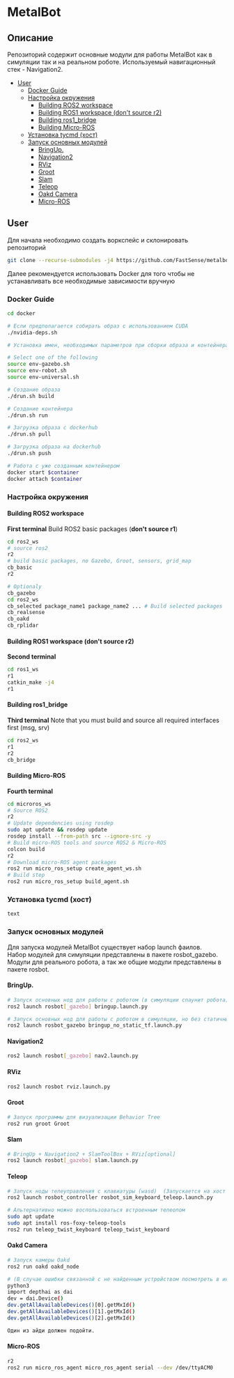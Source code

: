 # MetalBot

## Описание
Репозиторий содержит основные модули для работы MetalBot как в симуляции так и на реальном роботе.
Используемый навигационный стек - Navigation2.

<!-- vim-markdown-toc GitLab -->

* [User](#user)
  * [Docker Guide](#docker-guide)
  * [Настройка окружения](#Настройка-окружения)
    * [Building ROS2 workspace](#Building-ros2-workspace)
    * [Building ROS1 workspace (don't source r2)](#Building-ros1-workspace-dont-source-r2)
    * [Building ros1_bridge](#building-ros1_bridge)
    * [Building Micro-ROS](#Building-Micro-ROS)
  * [Установка tycmd (хост)](#Установка-tycmd)
  * [Запуск основных модулей](#Запуск-основных-модулей)
    * [BringUp.](#bringup)
    * [Navigation2](#navigation2)
    * [RViz](#rviz)
    * [Groot](#groot)
    * [Slam](#slam)
    * [Teleop](#teleop)
    * [Oakd Camera](#oakd-camera)
    * [Micro-ROS](#Micro-ROS)

<!-- vim-markdown-toc -->



## User

Для начала необходимо создать воркспейс и склонировать репозиторий

```bash
git clone --recurse-submodules -j4 https://github.com/FastSense/metalbot/
```

Далее рекомендуется использовать Docker для того чтобы не устанавливать все необходимые зависимости вручную

### Docker Guide

```bash
cd docker

# Если предполагается собирать образ с использованием CUDA
./nvidia-deps.sh

# Установка имен, необходимых параметров при сборки образа и контейнера (выбрать версию с gazebo, для робота или универсальную)

# Select one of the following
source env-gazebo.sh
source env-robot.sh
source env-universal.sh

# Создание образа
./drun.sh build

# Создание контейнера
./drun.sh run

# Загрузка образа с dockerhub
./drun.sh pull

# Загрузка образа на dockerhub
./drun.sh push

# Работа с уже созданным контейнером
docker start $container
docker attach $container
```

### Настройка окружения

#### Building ROS2 workspace
**First terminal**
Build ROS2 basic packages (**don't source r1**)
```bash
cd ros2_ws
# source ros2
r2
# build basic packages, no Gazebo, Groot, sensors, grid_map
cb_basic
r2

# Optionaly
cb_gazebo
cd ros2_ws
cb_selected package_name1 package_name2 ... # Build selected packages
cb_realsense
cb_oakd
cb_rplidar
```

#### Building ROS1 workspace (don't source r2)
**Second terminal**
```bash
cd ros1_ws
r1
catkin_make -j4
r1
```

#### Building ros1_bridge
**Third terminal**
Note that you must build and source all required interfaces first (msg, srv)
```bash
cd ros2_ws
r1
r2
cb_bridge
```
#### Building Micro-ROS
**Fourth terminal**
```bash
cd microros_ws
# Source ROS2
r2
# Update dependencies using rosdep
sudo apt update && rosdep update
rosdep install --from-path src --ignore-src -y
# Build micro-ROS tools and source ROS2 & Micro-ROS
colcon build
r2
# Download micro-ROS agent packages
ros2 run micro_ros_setup create_agent_ws.sh
# Build step
ros2 run micro_ros_setup build_agent.sh
```
### Установка tycmd (хост)
```bash
text
```
### Запуск основных модулей

Для запуска модулей MetalBot существует набор launch фаилов.  
Набор модулей для симуляции представлены в пакете rosbot_gazebo.
Модули для реального робота, а так же общие модули представлены в пакете rosbot.

#### BringUp.
```bash
# Запуск основных нод для работы с роботом (в симуляции спаунит робота)
ros2 launch rosbot[_gazebo] bringup.launch.py
```

```bash
# Запуск основных нод для работы с роботом в симуляции, но без статичных tf
ros2 launch rosbot_gazebo bringup_no_static_tf.launch.py
```

#### Navigation2
```bash
ros2 launch rosbot[_gazebo] nav2.launch.py
```

#### RViz
```bash
ros2 launch rosbot rviz.launch.py
```

#### Groot
```bash
# Запуск программы для визуализации Behavior Tree
ros2 run groot Groot
```

#### Slam
```bash
# BringUp + Navigation2 + SlamToolBox + RViz[optional]
ros2 launch rosbot[_gazebo] slam.launch.py
```

#### Teleop
```bash
# Запуск ноды телеуправления с клавиатуры (wasd)  (Запускается на хост машине)
ros2 launch rosbot_controller rosbot_sim_keyboard_teleop.launch.py

# Альтернативно можно воспользоваться встроенным телеопом
sudo apt update
sudo apt install ros-foxy-teleop-tools
ros2 run teleop_twist_keyboard teleop_twist_keyboard   
```

#### Oakd Camera
```bash
# Запуск камеры Oakd
ros2 run oakd oakd_node

# (В случае ошибки связанной с не найденным устройством посмотреть в интерпретаторе питона возможные id камеры и поменять в ноде oakd_node - device_id)
python3
import depthai as dai
dev = dai.Device()
dev.getAllAvailableDevices()[0].getMxId()
dev.getAllAvailableDevices()[1].getMxId()
dev.getAllAvailableDevices()[2].getMxId()

Один из айди должен подойти.
```

#### Micro-ROS
```bash
r2
ros2 run micro_ros_agent micro_ros_agent serial --dev /dev/ttyACM0
```
